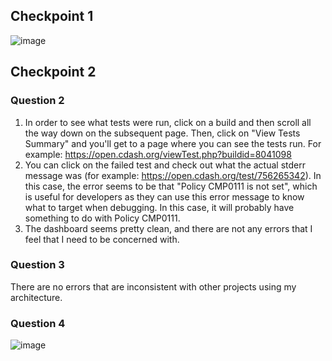 ## Checkpoint 1
![image](https://user-images.githubusercontent.com/46334090/179251510-422ca226-fa47-4acd-a25b-92ab3c9b68b6.png)
## Checkpoint 2
### Question 2
1. In order to see what tests were run, click on a build and then scroll all the way down on the subsequent page. Then, click on "View Tests Summary" and you'll get to a page where you can see the tests run. For example: https://open.cdash.org/viewTest.php?buildid=8041098
2. You can click on the failed test and check out what the actual stderr message was (for example: https://open.cdash.org/test/756265342). In this case, the error seems to be that "Policy CMP0111 is not set", which is useful for developers as they can use this error message to know what to target when debugging. In this case, it will probably have something to do with Policy CMP0111.
3. The dashboard seems pretty clean, and there are not any errors that I feel that I need to be concerned with.
### Question 3
There are no errors that are inconsistent with other projects using my architecture.
### Question 4
![image](https://user-images.githubusercontent.com/46334090/179259426-6669ba96-9a63-4a52-972d-46becc168d4b.png)
